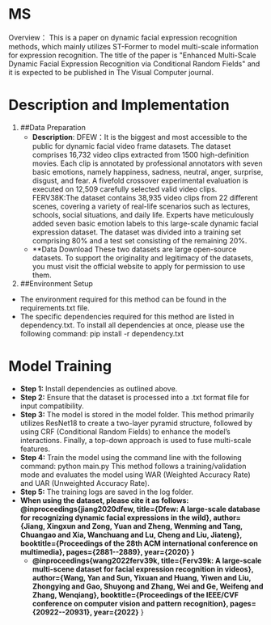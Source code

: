 # MS
Overview：
This is a paper on dynamic facial expression recognition methods, which mainly utilizes ST-Former to model multi-scale information for expression recognition. The title of the paper is "Enhanced Multi-Scale Dynamic Facial Expression Recognition via Conditional Random Fields" and it is expected to be published in The Visual Computer journal. 
# Description and Implementation
1. ##Data Preparation
   - **Description**: 
    DFEW：It is the biggest and most accessible to the public for dynamic facial video frame datasets. The dataset comprises 16,732 video clips extracted from 1500 high-definition movies. Each clip is annotated by professional annotators with seven basic emotions, namely happiness, sadness, neutral, anger, surprise, disgust, and fear. A fivefold crossover experimental evaluation is
executed on 12,509 carefully selected valid video clips.
    FERV38K:The dataset contains 38,935 video clips from 22 different scenes, covering a variety of real-life scenarios such as lectures, schools, social situations, and daily life. Experts have meticulously added seven basic emotion labels to this large-scale dynamic facial expression dataset. The dataset was divided into a training set comprising 80% and a test set consisting of the remaining 20%.
   - **Data Download
    These two datasets are large open-source datasets. To support the originality and legitimacy of the datasets, you must visit the official website to apply for permission to use them.
2. ##Environment Setup
  - The environment required for this method can be found in the requirements.txt file.
  - The specific dependencies required for this method are listed in dependency.txt. To install all dependencies at once, please use the following command:
    pip install -r dependency.txt 
# Model Training
 - **Step 1:** Install dependencies as outlined above.
 - **Step 2:** Ensure that the dataset is processed into a .txt format file for input compatibility.
  - **Step 3:** The model is stored in the model folder. This method primarily utilizes ResNet18 to create a two-layer pyramid structure, followed by using CRF (Conditional Random Fields) to enhance the model’s interactions. Finally, a top-down approach is used to fuse multi-scale features.
  - **Step 4:** Train the model using the command line with the following command:
    python main.py
    This method follows a training/validation mode and evaluates the model using WAR (Weighted Accuracy Rate) and UAR (Unweighted Accuracy Rate).
  - **Step 5:** The training logs are saved in the log folder.
  - **When using the dataset, please cite it as follows:
    	@inproceedings{jiang2020dfew,
      title={Dfew: A large-scale database for recognizing dynamic facial expressions in the wild},
      author={Jiang, Xingxun and Zong, Yuan and Zheng, Wenming and Tang, Chuangao and Xia, Wanchuang and Lu, Cheng and Liu, Jiateng},
      booktitle={Proceedings of the 28th ACM international conference on multimedia},
      pages={2881--2889},
      year={2020}
    }**
      - **@inproceedings{wang2022ferv39k,
        title={Ferv39k: A large-scale multi-scene dataset for facial expression recognition in videos},
        author={Wang, Yan and Sun, Yixuan and Huang, Yiwen and Liu, Zhongying and Gao, Shuyong and Zhang, Wei and Ge, Weifeng and Zhang, Wenqiang},
        booktitle={Proceedings of the IEEE/CVF conference on computer vision and pattern recognition},
        pages={20922--20931},
        year={2022}**
      }

